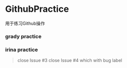 # GithubPractice
用于练习Github操作
### grady practice
### irina practice
> close Issue #3
close Issue #4 which with bug label
